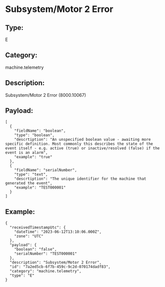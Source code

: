 # Subsystem/Motor 2 Error

## Type:

E

## Category:

machine.telemetry

## Description: 

Subsystem/Motor 2 Error (8000.10067)

## Payload:

```
[
  {
    "fieldName": "boolean",
    "type": "boolean",
    "descrtiption": "An unspecified boolean value - awaiting more specific definition. Most commonly this describes the state of the event itself - e.g. active (true) or inactive/resolved (false) if the event is an alarm",
    "example": "true"
  },
  {
    "fieldName": "serialNumber",
    "type": "text",
    "descrtiption": "The unique identifier for the machine that generated the event",
    "example": "TEST000001"
  }
]
```

## Example:

```
{
  "receivedTimestampUtc": {
    "dateTime": "2023-06-12T13:10:06.000Z",
    "zone": "UTC"
  },
  "payload": {
    "boolean": "false",
    "serialNumber": "TEST000001"
  },
  "description": "Subsystem/Motor 2 Error",
  "id": "7a2ed5cb-6f7b-459c-9c2d-070174dadf83",
  "category": "machine.telemetry",
  "type": "E"
}
```
